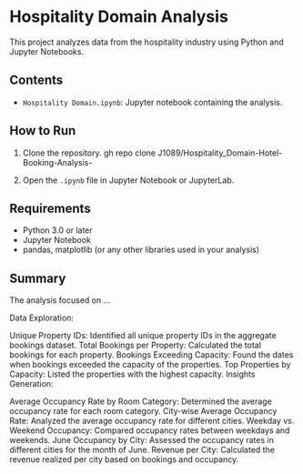 

# Hospitality Domain Analysis

This project analyzes data from the hospitality industry using Python and Jupyter Notebooks.

## Contents
- `Hospitality Domain.ipynb`: Jupyter notebook containing the analysis.

## How to Run
1. Clone the repository.
gh repo clone J1089/Hospitality_Domain-Hotel-Booking-Analysis-

2. Open the `.ipynb` file in Jupyter Notebook or JupyterLab.

## Requirements
- Python 3.0 or later
- Jupyter Notebook
- pandas, matplotlib (or any other libraries used in your analysis)

## Summary
The analysis focused on ...

Data Exploration:

Unique Property IDs: Identified all unique property IDs in the aggregate bookings dataset.
Total Bookings per Property: Calculated the total bookings for each property.
Bookings Exceeding Capacity: Found the dates when bookings exceeded the capacity of the properties.
Top Properties by Capacity: Listed the properties with the highest capacity.
Insights Generation:

Average Occupancy Rate by Room Category: Determined the average occupancy rate for each room category.
City-wise Average Occupancy Rate: Analyzed the average occupancy rate for different cities.
Weekday vs. Weekend Occupancy: Compared occupancy rates between weekdays and weekends.
June Occupancy by City: Assessed the occupancy rates in different cities for the month of June.
Revenue per City: Calculated the revenue realized per city based on bookings and occupancy.
